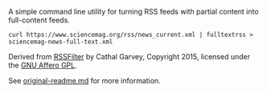 A simple command line utility for turning RSS feeds with partial content into full-content feeds.

	curl https://www.sciencemag.org/rss/news_current.xml | fulltextrss > sciencemag-news-full-text.xml

Derived from [RSSFilter](https://github.com/cathalgarvey/rssfilter) by Cathal Garvey, Copyright 2015, licensed under the [GNU Affero GPL](https://gnu.org/licenses/agpl.txt).

See [original-readme.md](./original-readme.md) for more information.
